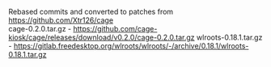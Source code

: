 Rebased commits and converted to patches from https://github.com/Xtr126/cage  
cage-0.2.0.tar.gz - https://github.com/cage-kiosk/cage/releases/download/v0.2.0/cage-0.2.0.tar.gz
wlroots-0.18.1.tar.gz - https://gitlab.freedesktop.org/wlroots/wlroots/-/archive/0.18.1/wlroots-0.18.1.tar.gz
